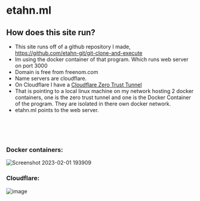 # etahn.ml

## How does this site run?
- This site runs off of a github repository I made, https://github.com/etahn-git/git-clone-and-execute
- Im using the docker container of that program. Which runs web server on port 3000
- Domain is free from freenom.com
- Name servers are cloudflare.
- On Cloudflare I have a [Cloudflare Zero Trust Tunnel](https://developers.cloudflare.com/cloudflare-one/connections/connect-apps/ "Github Zero Trust Tunnel")
- That is pointing to a local linux machine on my network hosting 2 docker containers, one is the zero trust tunnel and one is the Docker Container of the program. They are isolated in there own docker network.
- etahn.ml points to the web server.

<br><br><br>
### Docker containers:
![Screenshot 2023-02-01 193909](https://user-images.githubusercontent.com/117325175/216217982-2ff74fc0-9a10-41ba-aed0-3ae90db949af.png)

### Cloudflare:
![image](https://user-images.githubusercontent.com/117325175/216218167-340a4b2a-ac6a-4b6d-88eb-e7dcceaee6ee.png)

